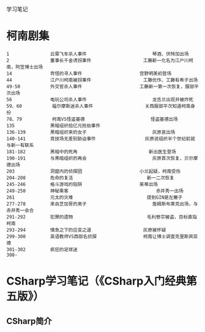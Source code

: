 学习笔记

# 柯南剧集
	1				云霄飞车杀人事件						琴酒、伏特加出场
	2				董事长千金诱拐事件					工藤新一化名为江户川柯南，阿笠博士出场
	14				奇怪的寻人事件						宫野明美初登场
	44				江户川柯南被拐事件					工藤优作、工藤有希子出场
	49-50			外交官杀人事件						工藤新一第一次恢复，服部平次出场
	56				电玩公司杀人事件						龙舌兰出现并被炸死
	59、60			福尔摩斯迷杀人事件					关西服部平次知道柯南身份
	78、79			柯南VS怪盗基德 						怪盗基德出场
	135				黑暗组织拾亿元抢劫事件				
	136-139			黑暗组织来的女子 						灰原哀出场
	140-141 		竞技场无差别胁迫事件					灰原说组织半个世纪前就与新一有联系	
	181-182			黑暗中的死角							新出医生登场
	190-191			与黑暗组织的再会						灰原首次恢复，贝尔摩德出场
	203				洞窟内的侦探团						小兰起疑，柯南受伤
	204-208			危命的复活							新一二次恢复
	245-246			格斗游戏的陷阱						茱蒂出场
	249-250			神秘乘客								赤井秀一出场
	261				元太的灾难							提到GIN是左撇子
	277-278			来自芝加哥的男子						詹姆斯布莱克出场，与赤井秀一会合
	291-292			犯罪的遗物							毛利卷宗被盗，目标直指柯南
	293-294			情急之下的应变之道					灰原被怀疑
	299-300			英语教师VS西部名侦探					柯南让博士调查克里斯宾亚德
	301-302			疯狂的足球迷							
	308-
	


# CSharp学习笔记（《CSharp入门经典第五版》）

## CSharp简介





